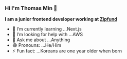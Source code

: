 ### Hi I'm Thomas Min 👋

**I am a junior frontend developer working at [Zipfund](https://zipfund.co/)**

- 🌱 I’m currently learning ...Next.js
- 🤔 I’m looking for help with ...AWS
- 💬 Ask me about ...Anything
- 😄 Pronouns: ...He/Him
- ⚡ Fun fact: ...Koreans are one year older when born
